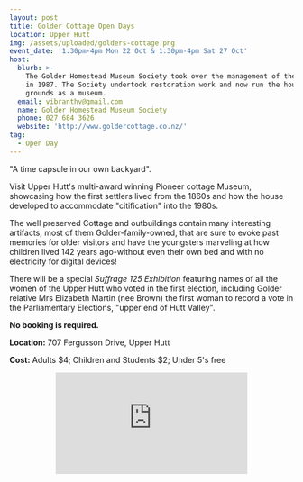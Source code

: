 ```yaml
---
layout: post
title: Golder Cottage Open Days
location: Upper Hutt
img: /assets/uploaded/golders-cottage.png
event_date: '1:30pm-4pm Mon 22 Oct & 1:30pm-4pm Sat 27 Oct'
host:
  blurb: >-
    The Golder Homestead Museum Society took over the management of the property
    in 1987. The Society undertook restoration work and now run the house and
    grounds as a museum.
  email: vibranthv@gmail.com
  name: Golder Homestead Museum Society
  phone: 027 684 3626
  website: 'http://www.goldercottage.co.nz/'
tag:
  - Open Day
---
```

"A time capsule in our own backyard". 

Visit Upper Hutt's multi-award winning Pioneer cottage Museum, showcasing how the first settlers lived from the 1860s and how the house developed to accommodate "citification" into the 1980s. 

The well preserved Cottage and outbuildings contain many interesting artifacts, most of them Golder-family-owned, that are sure to evoke past memories for older visitors and have the youngsters marveling at how children lived 142 years ago-without even their own bed and with no electricity for digital devices! 

There will be a special _Suffrage 125 Exhibition_ featuring names of all the women of the Upper Hutt who voted in the first election, including Golder relative Mrs Elizabeth Martin (nee Brown)  the first woman to record a vote in the Parliamentary Elections, "upper end of Hutt Valley".

**No booking is required.**

**Location:** 707 Fergusson Drive, Upper Hutt

**Cost:** Adults $4; Children and Students $2; Under 5's free

<center><iframe src="https://www.facebook.com/plugins/page.php?href=https%3A%2F%2Fwww.facebook.com%2FGolders-Cottage-172738402909074%2F&tabs=header&width=340&height=180&small_header=false&adapt_container_width=true&hide_cover=false&show_facepile=true&appId" width="340" height="180" style="border:none;overflow:hidden" scrolling="no" frameborder="0" allowTransparency="true" allow="encrypted-media"></iframe></center>
